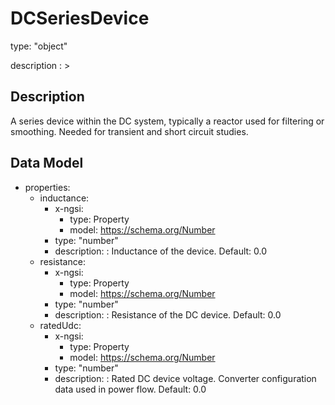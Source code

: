 # DCSeriesDevice
type: "object"
description : >
## Description
A series device within the DC system, typically a reactor used for filtering or smoothing.  Needed for transient and short circuit studies.

## Data Model
  - properties:
    - inductance:
      - x-ngsi:
        - type: Property
        - model: https://schema.org/Number
      - type: "number"
      - description: : Inductance of the device. Default: 0.0
    - resistance:
      - x-ngsi:
        - type: Property
        - model: https://schema.org/Number
      - type: "number"
      - description: : Resistance of the DC device. Default: 0.0
    - ratedUdc:
      - x-ngsi:
        - type: Property
        - model: https://schema.org/Number
      - type: "number"
      - description: : Rated DC device voltage. Converter configuration data used in power flow. Default: 0.0

